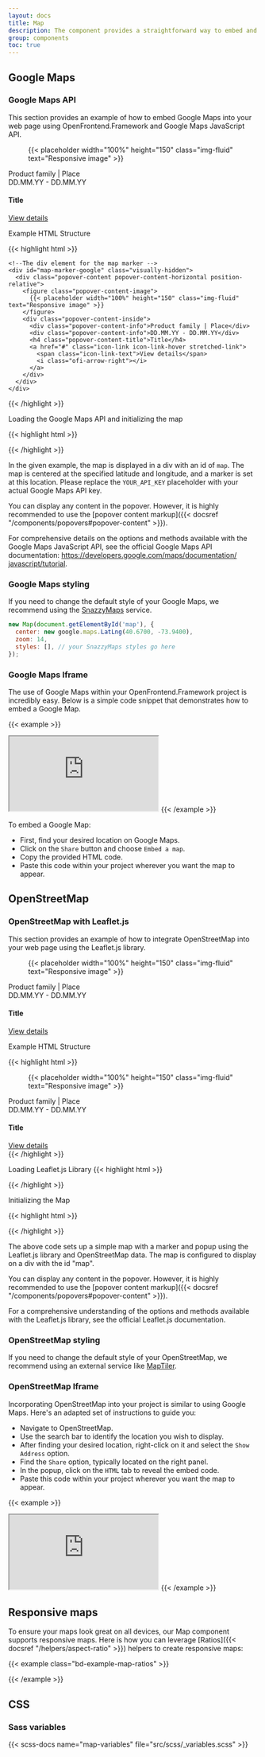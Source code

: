 ```yaml
---
layout: docs
title: Map
description: The component provides a straightforward way to embed and display interactive Google Maps and OpenStreetMap directly into your project.
group: components
toc: true
---
```


## Google Maps

### Google Maps API

This section provides an example of how to embed Google Maps into your web page using OpenFrontend.Framework and Google Maps JavaScript API.

<div class="bd-example">
  <div class="aspect aspect-16x9">
    <div id="map" class="overflow-hidden"></div>
  </div>

  <div id="map-marker-google" class="visually-hidden">
    <div class="popover-content popover-content-horizontal position-relative">
      <figure class="popover-content-image">
        {{< placeholder width="100%" height="150" class="img-fluid" text="Responsive image" >}}
      </figure>
      <div class="popover-content-inside">
        <div class="popover-content-info">Product family | Place</div>
        <div class="popover-content-info">DD.MM.YY - DD.MM.YY</div>
        <h4 class="popover-content-title">Title</h4>
        <a href="#" class="icon-link icon-link-hover stretched-link">
          <span class="icon-link-text">View details</span>
          <i class="ofi-arrow-right"></i>
        </a>
      </div>
    </div>
  </div>

  <script>
    (g=>{var h,a,k,p="The Google Maps JavaScript API",c="google",l="importLibrary",q="__ib__",m=document,b=window;b=b[c]||(b[c]={});var d=b.maps||(b.maps={}),r=new Set,e=new URLSearchParams,u=()=>h||(h=new Promise(async(f,n)=>{await (a=m.createElement("script"));e.set("libraries",[...r]+"");for(k in g)e.set(k.replace(/[A-Z]/g,t=>"_"+t[0].toLowerCase()),g[k]);e.set("callback",c+".maps."+q);a.src=`https://maps.${c}apis.com/maps/api/js?`+e;d[q]=f;a.onerror=()=>h=n(Error(p+" could not load."));a.nonce=m.querySelector("script[nonce]")?.nonce||"";m.head.append(a)}));d[l]?console.warn(p+" only loads once. Ignoring:",g):d[l]=(f,...n)=>r.add(f)&&u().then(()=>d[l](f,...n))})({
      key: "{{< param "google_maps_api_key" >}}",
      v: "weekly",
      // Use the 'v' parameter to indicate the version to use (weekly, beta, alpha, etc.).
      // Add other bootstrap parameters as needed, using camel case.
    });
  </script>

  <script>
    let map

    async function initMap() {
      const { Map, InfoWindow } = await google.maps.importLibrary('maps');
      const { Marker } = await google.maps.importLibrary("marker");

      const position = {
        lat: 47.41340,
        lng: 9.34799,
      };

      map = new Map(document.getElementById('map'), {
        center: position,
        zoom: 14,
      });

      const infowindow = new InfoWindow({
        content: document.getElementById('map-marker-google').children[0],
        ariaLabel: "TSO AG",
        maxWidth: 420,
      });

      const marker = new Marker({
        position: position,
        map: map,
        title: 'TSO AG',
      });

      marker.addListener("click", () => {
        infowindow.open({
          anchor: marker,
          map,
        });
      });
    }

    initMap()
  </script>
</div>

Example HTML Structure

{{< highlight html >}}
  <div>
    <!--The div element for the map -->
    <div class="aspect aspect-16x9">
      <div id="map" class="overflow-hidden"></div>
    </div>

    <!--The div element for the map marker -->
    <div id="map-marker-google" class="visually-hidden">
      <div class="popover-content popover-content-horizontal position-relative">
        <figure class="popover-content-image">
          {{< placeholder width="100%" height="150" class="img-fluid" text="Responsive image" >}}
        </figure>
        <div class="popover-content-inside">
          <div class="popover-content-info">Product family | Place</div>
          <div class="popover-content-info">DD.MM.YY - DD.MM.YY</div>
          <h4 class="popover-content-title">Title</h4>
          <a href="#" class="icon-link icon-link-hover stretched-link">
            <span class="icon-link-text">View details</span>
            <i class="ofi-arrow-right"></i>
          </a>
        </div>
      </div>
    </div>
  </div>
{{< /highlight >}}

Loading the Google Maps API and initializing the map

{{< highlight html >}}

<script>
  (g=>{var h,a,k,p="The Google Maps JavaScript API",c="google",l="importLibrary",q="__ib__",m=document,b=window;b=b[c]||(b[c]={});var d=b.maps||(b.maps={}),r=new Set,e=new URLSearchParams,u=()=>h||(h=new Promise(async(f,n)=>{await (a=m.createElement("script"));e.set("libraries",[...r]+"");for(k in g)e.set(k.replace(/[A-Z]/g,t=>"_"+t[0].toLowerCase()),g[k]);e.set("callback",c+".maps."+q);a.src=`https://maps.${c}apis.com/maps/api/js?`+e;d[q]=f;a.onerror=()=>h=n(Error(p+" could not load."));a.nonce=m.querySelector("script[nonce]")?.nonce||"";m.head.append(a)}));d[l]?console.warn(p+" only loads once. Ignoring:",g):d[l]=(f,...n)=>r.add(f)&&u().then(()=>d[l](f,...n))})({
    key: "YOUR_API_KEY",
    v: "weekly",
    // Use the 'v' parameter to indicate the version to use (weekly, beta, alpha, etc.).
    // Add other bootstrap parameters as needed, using camel case.
  });
</script>

<script>
  let map

  async function initMap() {
    const { Map, InfoWindow } = await google.maps.importLibrary('maps');
    const { Marker } = await google.maps.importLibrary("marker");

    const position = {
      lat: 47.41340,
      lng: 9.34799,
    };

    map = new Map(document.getElementById('map'), {
      center: position,
      zoom: 14,
    });

    const infowindow = new InfoWindow({
      content: document.getElementById('map-marker-google').children[0],
      ariaLabel: "TSO AG",
    });

    const marker = new Marker({
      position: position,
      map: map,
      title: 'TSO AG',
    });

    marker.addListener("click", () => {
      infowindow.open({
        anchor: marker,
        map,
      });
    });
  }

  initMap()
</script>

{{< /highlight >}}

In the given example, the map is displayed in a div with an id of `map`. The map is centered at the specified latitude and longitude, and a marker is set at this location. Please replace the `YOUR_API_KEY` placeholder with your actual Google Maps API key.

You can display any content in the popover. However, it is highly recommended to use the [popover content markup]({{< docsref "/components/popovers#popover-content" >}}).

For comprehensive details on the options and methods available with the Google Maps JavaScript API, see the official Google Maps API documentation: [https://developers.google.com/<wbr>maps/<wbr>documentation/<wbr>javascript/<wbr>tutorial](https://developers.google.com/maps/documentation/javascript/tutorial).

### Google Maps styling

If you need to change the default style of your Google Maps, we recommend using the [SnazzyMaps](https://snazzymaps.com/) service.

```js
new Map(document.getElementById('map'), {
  center: new google.maps.LatLng(40.6700, -73.9400),
  zoom: 14,
  styles: [], // your SnazzyMaps styles go here
});
```

### Google Maps Iframe

The use of Google Maps within your OpenFrontend.Framework project is incredibly easy. Below is a simple code snippet that demonstrates how to embed a Google Map.

{{< example >}}
<iframe class="w-100 aspect aspect-16x9" src="https://maps.google.com/maps?hl=en&amp;q=TSO%20AG%2C%20F%C3%BCrstenlandstrasse%2053%2C%209000%20St.Gallen&amp;t=&amp;z=13&amp;iwloc=B&amp;output=embed" allowfullscreen="" loading="lazy" referrerpolicy="no-referrer-when-downgrade"></iframe>
{{< /example >}}

To embed a Google Map:

- First, find your desired location on Google Maps.
- Click on the `Share` button and choose `Embed a map`.
- Copy the provided HTML code.
- Paste this code within your project wherever you want the map to appear.

## OpenStreetMap

### OpenStreetMap with Leaflet.js

This section provides an example of how to integrate OpenStreetMap into your web page using the Leaflet.js library.

<div class="bd-example">
  <div class="aspect aspect-16x9">
    <div id="mapOpenStreetMap" class="overflow-hidden"></div>
  </div>

  <div id="map-marker-osm" class="visually-hidden">
    <div class="popover-content popover-content-horizontal position-relative">
      <figure class="popover-content-image">
        {{< placeholder width="100%" height="150" class="img-fluid" text="Responsive image" >}}
      </figure>
      <div class="popover-content-inside">
        <div class="popover-content-info">Product family | Place</div>
        <div class="popover-content-info">DD.MM.YY - DD.MM.YY</div>
        <h4 class="popover-content-title">Title</h4>
        <a href="#" class="icon-link icon-link-hover stretched-link">
          <span class="icon-link-text">View details</span>
          <i class="ofi-arrow-right"></i>
        </a>
      </div>
    </div>
  </div>

   <link rel="stylesheet" href="https://unpkg.com/leaflet@1.9.4/dist/leaflet.css"
     integrity="sha256-p4NxAoJBhIIN+hmNHrzRCf9tD/miZyoHS5obTRR9BMY="
     crossorigin=""/>

   <!-- Make sure you put this AFTER Leaflet's CSS -->
   <script src="https://unpkg.com/leaflet@1.9.4/dist/leaflet.js"
     integrity="sha256-20nQCchB9co0qIjJZRGuk2/Z9VM+kNiyxNV1lvTlZBo="
     crossorigin=""></script>

  <script>
  {
    const markers = [];
    const position = [47.41340, 9.34799];

    let map = L.map('mapOpenStreetMap', {
      zoomControl: false
    }).setView(position, 13);

     L.tileLayer('https://{s}.tile.openstreetmap.org/{z}/{x}/{y}.png', {
          maxZoom: 19,
          attribution: '&copy; <a href="https://www.openstreetmap.org/copyright">OpenStreetMap</a> contributors'
      }).addTo(map);

      L.control.zoom({
           position: 'bottomright'
      }).addTo(map);

     const marker = L.marker(position).addTo(map)
          .bindPopup(document.getElementById('map-marker-osm').children[0], { minWidth: 220, maxWidth: 390 });

     markers.push(marker)

     // Responsiveness
     map.on('resize', function () {
       markers.forEach(marker => {
         const popup = marker.getPopup();
         if (popup.isOpen()) {
           popup.update();
         }
       });
     });
  }
  </script>
</div>

Example HTML Structure

{{< highlight html >}}
<div>
  <!--The div element for the map -->
  <div class="aspect aspect-16x9">
    <div id="map" class="overflow-hidden"></div>
  </div>

  <!--The div element for the map marker -->
  <div id="map-marker-osm" class="visually-hidden">
    <div class="popover-content popover-content-horizontal position-relative">
      <figure class="popover-content-image">
        {{< placeholder width="100%" height="150" class="img-fluid" text="Responsive image" >}}
      </figure>
      <div class="popover-content-inside">
        <div class="popover-content-info">Product family | Place</div>
        <div class="popover-content-info">DD.MM.YY - DD.MM.YY</div>
        <h4 class="popover-content-title">Title</h4>
        <a href="#" class="icon-link icon-link-hover stretched-link">
          <span class="icon-link-text">View details</span>
          <i class="ofi-arrow-right"></i>
        </a>
      </div>
    </div>
  </div>
</div>
{{< /highlight >}}

Loading Leaflet.js Library
{{< highlight html >}}
<link rel="stylesheet" href="https://unpkg.com/leaflet@1.9.4/dist/leaflet.css"
 integrity="sha256-p4NxAoJBhIIN+hmNHrzRCf9tD/miZyoHS5obTRR9BMY="
 crossorigin=""/>

<!-- Make sure you put this AFTER Leaflet's CSS -->
<script src="https://unpkg.com/leaflet@1.9.4/dist/leaflet.js"
 integrity="sha256-20nQCchB9co0qIjJZRGuk2/Z9VM+kNiyxNV1lvTlZBo="
 crossorigin=""></script>
{{< /highlight >}}

Initializing the Map

{{< highlight html >}}
<script>
{
  const markers = [];
  const position = [47.41340, 9.34799];

  let map = L.map('map', {
    zoomControl: false
  }).setView(position, 13);

  L.tileLayer('https://{s}.tile.openstreetmap.org/{z}/{x}/{y}.png', {
    maxZoom: 19,
    attribution: '&copy; <a href="https://www.openstreetmap.org/copyright">OpenStreetMap</a> contributors'
  }).addTo(map);

  L.control.zoom({
    position: 'bottomright'
  }).addTo(map);

  const marker = L.marker(position).addTo(map)
    .bindPopup(document.getElementById('map-marker-osm').children[0], { minWidth: 220, maxWidth: 390 });

  markers.push(marker)

   // Responsiveness
   map.on('resize', function () {
     markers.forEach(marker => {
       const popup = marker.getPopup();
       if (popup.isOpen()) {
         popup.update();
       }
     });
   });
}
</script>
{{< /highlight >}}

The above code sets up a simple map with a marker and popup using the Leaflet.js library and OpenStreetMap data. The map is configured to display on a div with the id "map".

You can display any content in the popover. However, it is highly recommended to use the [popover content markup]({{< docsref "/components/popovers#popover-content" >}}).

For a comprehensive understanding of the options and methods available with the Leaflet.js library, see the official Leaflet.js documentation.

### OpenStreetMap styling

If you need to change the default style of your OpenStreetMap, we recommend using an external service like [MapTiler](https://www.maptiler.com/maps/openstreetmap/).

### OpenStreetMap Iframe

Incorporating OpenStreetMap into your project is similar to using Google Maps. Here's an adapted set of instructions to guide you:

- Navigate to OpenStreetMap.
- Use the search bar to identify the location you wish to display.
- After finding your desired location, right-click on it and select the `Show Address` option.
- Find the `Share` option, typically located on the right panel.
- In the popup, click on the `HTML` tab to reveal the embed code.
- Paste this code within your project wherever you want the map to appear.

{{< example >}}
<iframe class="w-100 aspect aspect-16x9" src="https://www.openstreetmap.org/export/embed.html?bbox=9.311041831970217%2C47.39439835079049%2C9.384942054748537%2C47.432383951962365&amp;layer=mapnik&amp;marker=47.413394576333644%2C9.347991943359375" loading="lazy"></iframe>
{{< /example >}}

## Responsive maps

To ensure your maps look great on all devices, our Map component supports responsive maps. Here is how you can leverage [Ratios]({{< docsref "/helpers/aspect-ratio" >}}) helpers to create responsive maps:

{{< example class="bd-example-map-ratios" >}}
<div class="aspect aspect-1x1">
  <div id="map1" class="overflow-hidden"></div>
</div>

<div class="aspect aspect-4x3">
  <div id="map2" class="overflow-hidden"></div>
</div>

<div class="aspect aspect-16x9">
  <div id="map3" class="overflow-hidden"></div>
</div>

<div class="aspect aspect-21x9">
  <div id="map4" class="overflow-hidden"></div>
</div>

<script>
  // Generate Google Maps to #map1 and #map2
  async function initGoogleMap(id) {
    const { Map, InfoWindow } = await google.maps.importLibrary('maps');
    const { Marker } = await google.maps.importLibrary("marker");

    const position = {
      lat: 47.41340,
      lng: 9.34799,
    };

    const map = new Map(document.getElementById(id), {
      center: position,
      zoom: 14,
    });

    const infowindow = new InfoWindow({
      content: '<b>TSO AG</b><br>Fürstenlandstrasse 53<br>9000 St.Gallen',
      ariaLabel: "TSO AG",
    });

    const marker = new Marker({
      position: position,
      map: map,
      title: 'TSO AG',
    });

    marker.addListener("click", () => {
      infowindow.open({
        anchor: marker,
        map,
      });
    });
  }

  initGoogleMap('map1');
  initGoogleMap('map2');

  // Generate OpenStreetMap to #map3 and #map4
  function initOpenStreetMap(id) {
    const position = [47.41340, 9.34799];

    let map = L.map(id, {
      zoomControl: false
    }).setView(position, 13);

    L.tileLayer('https://{s}.tile.openstreetmap.org/{z}/{x}/{y}.png', {
      maxZoom: 19,
      attribution: '&copy; <a href="https://www.openstreetmap.org/copyright">OpenStreetMap</a> contributors'
    }).addTo(map);

    L.control.zoom({
      position: 'bottomright'
    }).addTo(map);

    L.marker(position).addTo(map)
      .bindPopup("<b>TSO AG</b><br>Fürstenlandstrasse 53<br>9000 St.Gallen");
  }

  initOpenStreetMap('map3');
  initOpenStreetMap('map4');
</script>
{{< /example >}}

## CSS

### Sass variables

{{< scss-docs name="map-variables" file="src/scss/_variables.scss" >}}
